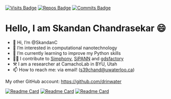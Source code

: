 [![Visits Badge](https://badges.pufler.dev/visits/SkandanC/SkandanC)](https://github.com/SkandanC/SkandanC) [![Repos Badge](https://badges.pufler.dev/repos/SkandanC)](https://github.com/SkandanC?tab=repositories) [![Commits Badge](https://badges.pufler.dev/commits/monthly/SkandanC)](https://github.com/SkandanC?tab=commits)



# Hello, I am Skandan Chandrasekar 😄

- 👋 Hi, I’m @SkandanC
- 👀 I’m interested in computational nanotechnology
- 🌱 I’m currently learning to improve my Python skills
- 👨‍💻 I contribute to [Simphony](https://github.com/BYUCamachoLab/simphony), [SiPANN](https://github.com/BYUCamachoLab/SiPANN) and [gdsfactory](https://github.com/gdsfactory/gdsfactory)
- ⚒  I am a researcher at CamachoLab in BYU, Utah
- 📫 How to reach me: via email! (s39chand@uwaterloo.ca)

My other GitHub account: https://github.com/drinwater

[![Readme Card](https://github-readme-stats.vercel.app/api/pin/?username=BYUCamachoLab&repo=simphony)](https://github.com/SkandanC) [![Readme Card](https://github-readme-stats.vercel.app/api/pin/?username=BYUCamachoLab&repo=SiPANN)](https://github.com/SkandanC) [![Readme Card](https://github-readme-stats.vercel.app/api/pin/?username=gdsfactory&repo=gdsfactory)](https://github.com/SkandanC)

<!---
SkandanC/SkandanC is a ✨ special ✨ repository because its `README.md` (this file) appears on your GitHub profile.
You can click the Preview link to take a look at your changes.
--->
